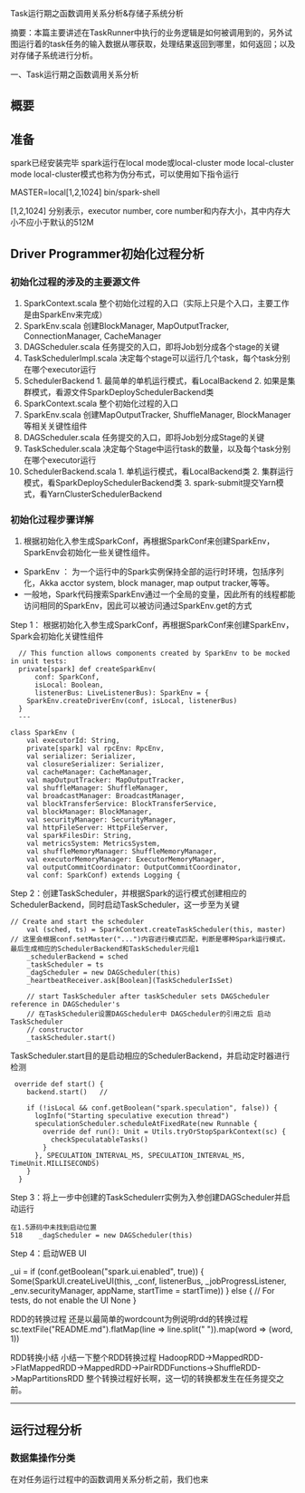  Task运行期之函数调用关系分析&存储子系统分析

摘要：本篇主要讲述在TaskRunner中执行的业务逻辑是如何被调用到的，另外试图运行着的task任务的输入数据从哪获取，处理结果返回到哪里，如何返回；以及对存储子系统进行分析。

一、Task运行期之函数调用关系分析

## 概要

## 准备
spark已经安装完毕
spark运行在local mode或local-cluster mode
local-cluster mode
local-cluster模式也称为伪分布式，可以使用如下指令运行

MASTER=local[1,2,1024] bin/spark-shell

[1,2,1024] 分别表示，executor number, core number和内存大小，其中内存大小不应小于默认的512M


## Driver Programmer初始化过程分析
### 初始化过程的涉及的主要源文件
1. SparkContext.scala       整个初始化过程的入口（实际上只是个入口，主要工作是由SparkEnv来完成）
2. SparkEnv.scala           创建BlockManager, MapOutputTracker, ConnectionManager, CacheManager
3. DAGScheduler.scala       任务提交的入口，即将Job划分成各个stage的关键
4. TaskSchedulerImpl.scala  决定每个stage可以运行几个task，每个task分别在哪个executor运行
5. SchedulerBackend         1. 最简单的单机运行模式，看LocalBackend
                            2. 如果是集群模式，看源文件SparkDeploySchedulerBackend类
1. SparkContext.scala         整个初始化过程的入口
2. SparkEnv.scala             创建MapOutputTracker, ShuffleManager, BlockManager等相关关键性组件
3. DAGScheduler.scala         任务提交的入口，即将Job划分成Stage的关键
4. TaskScheduler.scala        决定每个Stage中运行task的数量，以及每个task分别在哪个executor运行
5. SchedulerBackend.scala     1. 单机运行模式，看LocalBackend类
                              2. 集群运行模式，看SparkDeploySchedulerBackend类 
                              3. spark-submit提交Yarn模式，看YarnClusterSchedulerBackend

### 初始化过程步骤详解
1. 根据初始化入参生成SparkConf，再根据SparkConf来创建SparkEnv，SparkEnv会初始化一些关键性组件。
  * SparkEnv ： 为一个运行中的Spark实例保持全部的运行时环境，包括序列化，Akka acctor system, block manager, map output tracker,等等。
  * 一般地，Spark代码搜索SparkEnv通过一个全局的变量，因此所有的线程都能访问相同的SparkEnv，因此可以被访问通过SparkEnv.get的方式

Step 1： 根据初始化入参生成SparkConf，再根据SparkConf来创建SparkEnv，Spark会初始化关键性组件
```
  // This function allows components created by SparkEnv to be mocked in unit tests:
  private[spark] def createSparkEnv(
      conf: SparkConf,
      isLocal: Boolean,
      listenerBus: LiveListenerBus): SparkEnv = {
    SparkEnv.createDriverEnv(conf, isLocal, listenerBus)
  }
  ---

class SparkEnv (
    val executorId: String,
    private[spark] val rpcEnv: RpcEnv,
    val serializer: Serializer,
    val closureSerializer: Serializer,
    val cacheManager: CacheManager,
    val mapOutputTracker: MapOutputTracker,
    val shuffleManager: ShuffleManager,
    val broadcastManager: BroadcastManager,
    val blockTransferService: BlockTransferService,
    val blockManager: BlockManager,
    val securityManager: SecurityManager,
    val httpFileServer: HttpFileServer,
    val sparkFilesDir: String,
    val metricsSystem: MetricsSystem,
    val shuffleMemoryManager: ShuffleMemoryManager,
    val executorMemoryManager: ExecutorMemoryManager,
    val outputCommitCoordinator: OutputCommitCoordinator,
    val conf: SparkConf) extends Logging {
```
Step 2：创建TaskScheduler，并根据Spark的运行模式创建相应的SchedulerBackend，同时启动TaskScheduler，这一步至为关键
```
// Create and start the scheduler
    val (sched, ts) = SparkContext.createTaskScheduler(this, master)    // 这里会根据conf.setMaster("...")内容进行模式匹配，判断是哪种Spark运行模式，最后生成相应的SchedulerBackend和TaskScheduler元组1
    _schedulerBackend = sched
    _taskScheduler = ts
    _dagScheduler = new DAGScheduler(this)
    _heartbeatReceiver.ask[Boolean](TaskSchedulerIsSet)

    // start TaskScheduler after taskScheduler sets DAGScheduler reference in DAGScheduler's
    // 在TaskScheduler设置DAGScheduler中 DAGScheduler的引用之后 启动TaskScheduler
    // constructor
    _taskScheduler.start()
``` 
TaskScheduler.start目的是启动相应的SchedulerBackend，并启动定时器进行检测
```
 override def start() {
    backend.start()   //  

    if (!isLocal && conf.getBoolean("spark.speculation", false)) {
      logInfo("Starting speculative execution thread")
      speculationScheduler.scheduleAtFixedRate(new Runnable {
        override def run(): Unit = Utils.tryOrStopSparkContext(sc) {
          checkSpeculatableTasks()
        }
      }, SPECULATION_INTERVAL_MS, SPECULATION_INTERVAL_MS, TimeUnit.MILLISECONDS)
    }
  }
```

Step 3：将上一步中创建的TaskSchedulerr实例为入参创建DAGScheduler并启动运行
```
在1.5源码中未找到启动位置
518    _dagScheduler = new DAGScheduler(this) 
```
Step 4：启动WEB UI

  _ui =
      if (conf.getBoolean("spark.ui.enabled", true)) {
        Some(SparkUI.createLiveUI(this, _conf, listenerBus, _jobProgressListener,
          _env.securityManager, appName, startTime = startTime))
      } else {
        // For tests, do not enable the UI
        None
      }

RDD的转换过程
还是以最简单的wordcount为例说明rdd的转换过程
sc.textFile("README.md").flatMap(line => line.split(" ")).map(word => (word, 1))

RDD转换小结
小结一下整个RDD转换过程
HadoopRDD->MappedRDD->FlatMappedRDD->MappedRDD->PairRDDFunctions->ShuffleRDD->MapPartitionsRDD
整个转换过程好长啊，这一切的转换都发生在任务提交之前。

---

## 运行过程分析
### 数据集操作分类
在对任务运行过程中的函数调用关系分析之前，我们也来